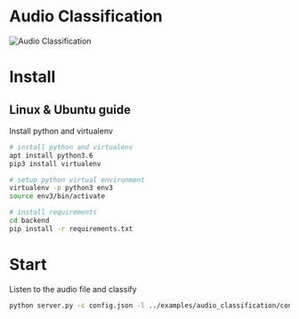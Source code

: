 
# Audio Classification

![Audio Classification](https://user.fm/files/v2-70ded6823222ef7f5291482df9ce39c2/Screen%20Shot%202019-08-01%20at%209.21.12%20PM.png "Audio Classification")

# Install

## Linux & Ubuntu guide

Install python and virtualenv 

```bash
# install python and virtualenv 
apt install python3.6
pip3 install virtualenv

# setup python virtual environment 
virtualenv -p python3 env3
source env3/bin/activate

# install requirements 
cd backend
pip install -r requirements.txt
```

# Start

Listen to the audio file and classify

```bash
python server.py -c config.json -l ../examples/audio_classification/config.xml -i ../examples/audio_classification/tasks.json -o output
```
